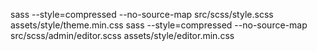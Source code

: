 sass --style=compressed --no-source-map src/scss/style.scss assets/style/theme.min.css
sass --style=compressed --no-source-map src/scss/admin/editor.scss assets/style/editor.min.css